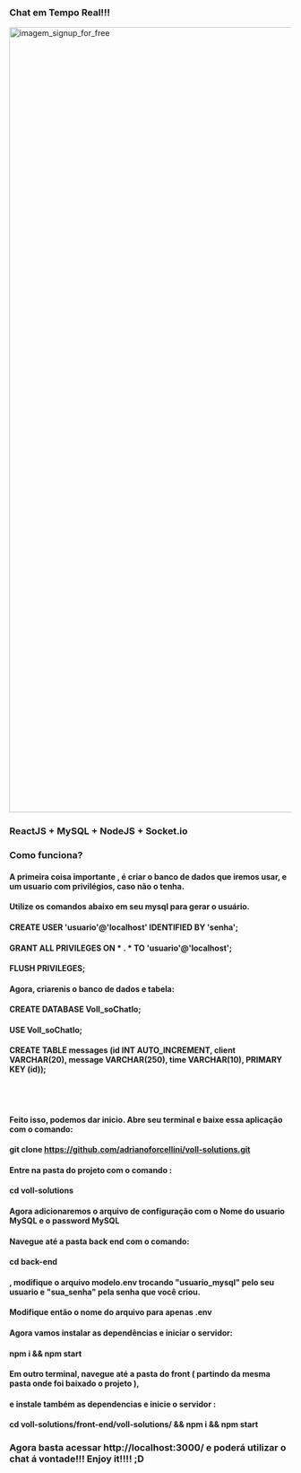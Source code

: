 ### Chat em Tempo Real!!!
<img src="app.gif" alt="imagem_signup_for_free" width="1400"/>


### ReactJS + MySQL + NodeJS + Socket.io

### Como funciona?

#### A primeira coisa importante , é criar o banco de dados que iremos usar, e um usuario com privilégios, caso não o tenha.
#### Utilize os comandos abaixo em seu mysql para gerar o usuário.
#### CREATE USER 'usuario'@'localhost' IDENTIFIED BY 'senha';
#### GRANT ALL PRIVILEGES ON * . * TO 'usuario'@'localhost';
#### FLUSH PRIVILEGES;

#### Agora, criarenis o banco de dados e tabela:
#### CREATE DATABASE Voll_soChatIo;
#### USE Voll_soChatIo;

#### CREATE TABLE messages (id INT AUTO_INCREMENT, client VARCHAR(20), message VARCHAR(250), time VARCHAR(10), PRIMARY KEY (id));

<br></br>
#### Feito isso, podemos dar inicio. Abre seu terminal e baixe essa aplicação com o comando:
#### git clone https://github.com/adrianoforcellini/voll-solutions.git
#### Entre na pasta do projeto com o comando :
#### cd voll-solutions
#### Agora adicionaremos o arquivo de configuração com o Nome do usuario MySQL e o password MySQL
#### Navegue até a pasta back end com o comando:
#### cd back-end 
#### , modifique o arquivo modelo.env trocando "usuario_mysql" pelo seu usuario e "sua_senha" pela senha que você criou.
#### Modifique então o nome do arquivo para apenas .env

#### Agora vamos instalar as dependências e iniciar o servidor:
#### npm i && npm start

####  Em outro terminal, navegue até a pasta do front ( partindo da mesma pasta onde foi baixado o projeto ),
####  e instale também as dependencias e inicie o servidor :
####  cd voll-solutions/front-end/voll-solutions/ && npm i && npm start

### Agora basta acessar http://localhost:3000/ e poderá utilizar o chat á vontade!!! Enjoy it!!!! ;D
